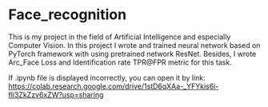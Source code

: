 # Face_recognition
This is my project in the field of Artificial Intelligence and especially Computer Vision. In this project I wrote and trained neural network based on PyTorch framework with using pretrained network ResNet. Besides, I wrote Arc_Face Loss and Identification rate TPR@FPR metric for this task.

If .ipynb file is displayed incorrectly, you can open it by link: https://colab.research.google.com/drive/1stD6qXAa-_YFYkis6i-fli3ZkZzv6xZW?usp=sharing
